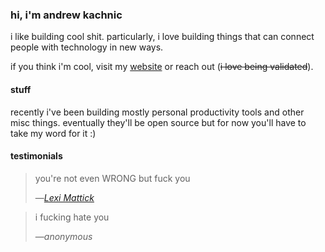 ### hi, i'm andrew kachnic

i like building cool shit. particularly, i love building things that can connect people with technology in new ways.

if you think i'm cool, visit my [website](https://nullish.space) or reach out (~~i love being validated~~).

#### stuff

recently i've been building mostly personal productivity tools and other misc things. eventually they'll be open source but for now you'll have to take my word for it :)

#### testimonials

> you're not even WRONG but fuck you
>
> —<cite>[Lexi Mattick](https://github.com/kognise)</cite>

> i fucking hate you
> 
> —<cite>*anonymous*</cite>
